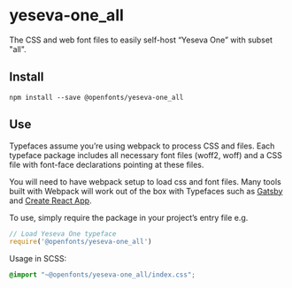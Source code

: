 
# yeseva-one_all

The CSS and web font files to easily self-host “Yeseva One” with subset "all".

## Install

`npm install --save @openfonts/yeseva-one_all`

## Use

Typefaces assume you’re using webpack to process CSS and files. Each typeface
package includes all necessary font files (woff2, woff) and a CSS file with
font-face declarations pointing at these files.

You will need to have webpack setup to load css and font files. Many tools built
with Webpack will work out of the box with Typefaces such as [Gatsby](https://github.com/gatsbyjs/gatsby)
and [Create React App](https://github.com/facebookincubator/create-react-app).

To use, simply require the package in your project’s entry file e.g.

```javascript
// Load Yeseva One typeface
require('@openfonts/yeseva-one_all')
```

Usage in SCSS:
```scss
@import "~@openfonts/yeseva-one_all/index.css";
```
